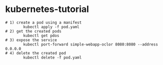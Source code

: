 # kubernetes-tutorial
    # 1) create a pod using a manifest 
            kubectl apply -f pod.yaml 
    # 2) get the created pods
            kubectl get pdos
    # 3) expose the service
            kubectl port-forward simple-webapp-oclor 8080:8080 --address 0.0.0.0
    # 4) delete the created pod
            kubectl delete -f pod.yaml
